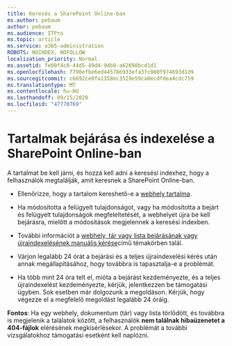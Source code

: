 ```yaml
---
title: Keresés a SharePoint Online-ban
ms.author: pebaum
author: pebaum
ms.audience: ITPro
ms.topic: article
ms.service: o365-administration
ROBOTS: NOINDEX, NOFOLLOW
localization_priority: Normal
ms.assetid: fe00f4c0-44d5-49d4-9db0-a62698bcd1d1
ms.openlocfilehash: f790efbe6ed445786933efa3fc980f974693d1d9
ms.sourcegitcommit: c6692ce0fa1358ec3529e59ca0ecdfdea4cdc759
ms.translationtype: MT
ms.contentlocale: hu-HU
ms.lasthandoff: 09/15/2020
ms.locfileid: "47770769"
---
```

# <a name="content-crawling-and-indexing-in-sharepoint-online"></a>Tartalmak bejárása és indexelése a SharePoint Online-ban

A tartalmat be kell járni, és hozzá kell adni a keresési indexhez, hogy a felhasználók megtalálják, amit keresnek a SharePoint Online-ban.

- Ellenőrizze, hogy a tartalom kereshető-e a [webhely tartalma](https://docs.microsoft.com/sharepoint/make-site-content-searchable).

- Ha módosította a felügyelt tulajdonságot, vagy ha módosította a bejárt és felügyelt tulajdonságok megfeleltetését, a webhelyet újra be kell bejárásra, mielőtt a módosítások megjelennek a keresési indexben.

- További információt a [webhely, tár vagy lista bejárásának vagy újraindexelésének manuális kérése](https://docs.microsoft.com/sharepoint/crawl-site-content)című témakörben talál.

- Várjon legalább 24 órát a bejárási és a teljes újraindexelési kérés után annak megállapításához, hogy továbbra is tapasztalja-e a problémát.

- Ha több mint 24 óra telt el, mióta a bejárást kezdeményezte, és a teljes újraindexelést kezdeményezte, kérjük, jelentkezzen be támogatási ügyben. Sok esetben már dolgozunk a megoldáson. Kérjük, hogy végezze el a megfelelő megoldást legalább 24 óráig.

**Fontos**: Ha egy webhely, dokumentum (tár) vagy lista törlődött, és továbbra is megjelenik a találatok között, a felhasználók **nem találnak hibaüzenetet a 404-fájlok** elérésének megkísérlésekor. A problémát a további vizsgálatokhoz támogatási esetként kell naplózni.



